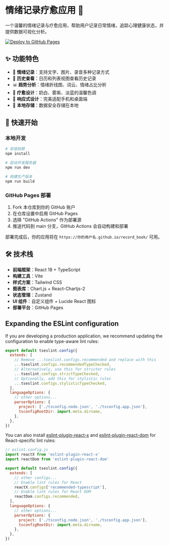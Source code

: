 # 情绪记录疗愈应用 🌸

一个温馨的情绪记录与疗愈应用，帮助用户记录日常情绪，追踪心理健康状态，并提供数据可视化分析。

[![Deploy to GitHub Pages](https://github.com/anthonyccz/emotion-record-app/actions/workflows/deploy.yml/badge.svg)](https://github.com/anthonyccz/emotion-record-app/actions/workflows/deploy.yml)

## ✨ 功能特色

- 📝 **情绪记录**：支持文字、图片、录音多种记录方式
- 📅 **历史查看**：日历和列表视图查看历史记录
- 📊 **趋势分析**：情绪折线图、词云、情绪占比分析
- 🎨 **疗愈设计**：奶白、雾紫、淡蓝的温馨色调
- 📱 **响应式设计**：完美适配手机和桌面端
- 💾 **本地存储**：数据安全存储在本地

## 🚀 快速开始

### 本地开发

```bash
# 安装依赖
npm install

# 启动开发服务器
npm run dev

# 构建生产版本
npm run build
```

### GitHub Pages 部署

1. Fork 本仓库到你的 GitHub 账户
2. 在仓库设置中启用 GitHub Pages
3. 选择 "GitHub Actions" 作为部署源
4. 推送代码到 main 分支，GitHub Actions 会自动构建和部署

部署完成后，你的应用将在 `https://你的用户名.github.io/record_book/` 可用。

## 🛠 技术栈

- **前端框架**：React 18 + TypeScript
- **构建工具**：Vite
- **样式方案**：Tailwind CSS
- **图表库**：Chart.js + React-Chartjs-2
- **状态管理**：Zustand
- **UI 组件**：自定义组件 + Lucide React 图标
- **部署平台**：GitHub Pages

## Expanding the ESLint configuration

If you are developing a production application, we recommend updating the configuration to enable type-aware lint rules:

```js
export default tseslint.config({
  extends: [
    // Remove ...tseslint.configs.recommended and replace with this
    ...tseslint.configs.recommendedTypeChecked,
    // Alternatively, use this for stricter rules
    ...tseslint.configs.strictTypeChecked,
    // Optionally, add this for stylistic rules
    ...tseslint.configs.stylisticTypeChecked,
  ],
  languageOptions: {
    // other options...
    parserOptions: {
      project: ['./tsconfig.node.json', './tsconfig.app.json'],
      tsconfigRootDir: import.meta.dirname,
    },
  },
})
```

You can also install [eslint-plugin-react-x](https://github.com/Rel1cx/eslint-react/tree/main/packages/plugins/eslint-plugin-react-x) and [eslint-plugin-react-dom](https://github.com/Rel1cx/eslint-react/tree/main/packages/plugins/eslint-plugin-react-dom) for React-specific lint rules:

```js
// eslint.config.js
import reactX from 'eslint-plugin-react-x'
import reactDom from 'eslint-plugin-react-dom'

export default tseslint.config({
  extends: [
    // other configs...
    // Enable lint rules for React
    reactX.configs['recommended-typescript'],
    // Enable lint rules for React DOM
    reactDom.configs.recommended,
  ],
  languageOptions: {
    // other options...
    parserOptions: {
      project: ['./tsconfig.node.json', './tsconfig.app.json'],
      tsconfigRootDir: import.meta.dirname,
    },
  },
})
```
